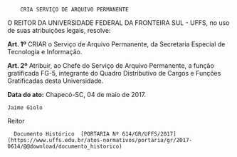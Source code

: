         CRIA SERVIÇO DE ARQUIVO PERMANENTE  

O REITOR DA UNIVERSIDADE FEDERAL DA FRONTEIRA SUL - UFFS, no uso de suas atribuições legais, resolve:

  

 **Art. 1º** CRIAR o Serviço de Arquivo Permanente, da Secretaria Especial de Tecnologia e Informação.

  

 **Art. 2º** Atribuir, ao Chefe do Serviço de Arquivo Permanente, a função gratificada FG-5, integrante do Quadro Distributivo de Cargos e Funções Gratificadas desta Universidade.

   **Data do ato:** Chapecó-SC, 04 de maio de 2017.   
 

    Jaime Giolo   
 Reitor 

      Documento Histórico  [PORTARIA Nº 614/GR/UFFS/2017](https://www.uffs.edu.br/atos-normativos/portaria/gr/2017-0614/@@download/documento_historico)     
      
